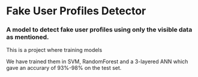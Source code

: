 # Fake User Profiles Detector

### A model to detect fake user profiles using only the visible data as mentioned.

This is  a project where training models

We have trained them in SVM, RandomForest and a 3-layered ANN which gave an accurary of 93%-98% on the test set.


